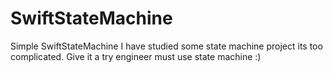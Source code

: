 # SwiftStateMachine
Simple SwiftStateMachine
I have studied some state machine project its too complicated. Give it a try engineer must use state machine :)
